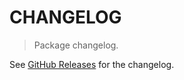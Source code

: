 # CHANGELOG

> Package changelog.

See [GitHub Releases](https://github.com/stdlib-js/assert-is-safe-integer-array/releases) for the changelog.